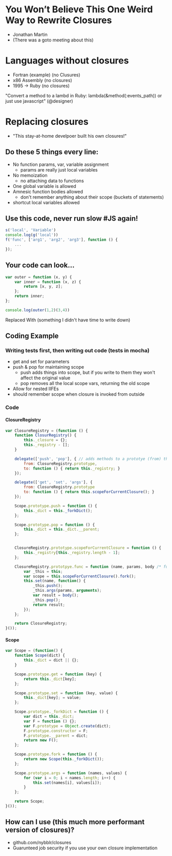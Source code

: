 # You Won’t Believe This One Weird Way to Rewrite Closures
* Jonathan Martin
* (There was a goto meeting about this)

# Languages without closures
* Fortran (example) (no Clusures)
* x86 Assembly (no closures)
* 1995 -> Ruby (no closures)

"Convert a method to a lambd in Ruby: lambda(&method(:events_path)) or just use javascript" (@designer)

# Replacing closures
* "This stay-at-home develpoer built his own closures!"

## Do these 5 things every line:
* No function params, var, variable assignment
  * params are really just local variables
* No memoization
  * no attaching data to functions
* One global variable is allowed
* Amnesic function bodies allowed
  * don't remember anything about their scope (buckets of statements)
* shortcut local variables allowed

## Use this code, never run slow #JS again!

```javascript
s('local', 'Variable')
console.log(g('local'))
f('func', ['arg1', 'arg2', 'arg3'], function () {
    ...
});
```

## Your code can look...
```javascript
var outer = function (x, y) {
    var inner = function (x, z) {
        return [x, y, z];
    };
    return inner;
};

console.log(outer(1,2)(3,4))
```

Replaced With (something I didn't have time to write down)

## Coding Example

### Writing tests first, then writing out code (tests in mocha)
* get and set for parameters
* push & pop for maintaining scope
  * push adds things into scope, but if you write to them they won't affect the original value
  * pop removes all the local scope vars, returning the old scope
* Allow for nested IIFEs
* should remember scope when closure is invoked from outside

### Code

#### ClosureRegistry
```javascript
var ClosureRegistry = (function () {
    function ClosurRegistry() {
        this._closure = {};
        this._registry - [];
    }

    delegate(['push', 'pop'], { // adds methods to a prototye (from) that just delegate to another place (closure)
        from: ClosureRegistry.prototype,
        to: function () { return this._registry; }
    });

    delegate(['get', 'set', 'args'], {
        from: ClosureRegistry.prototype
        to: function () { return this.scopeForCurrentClosure(); }
    });

    Scope.prototype.push = function () {
        this._dict = this._forkDict();
    };

    Scope.prototype.pop = function () {
        this._dict = this._dict.__parent;
    };


    ClosureRegistry.prototype.scopeForCurrentClosure = function () {
        this._registry[this._registry.length - 1];
    };

    ClosureRegistry.prototpye.func = function (name, params, body /* function body */) {
        var _this = this;
        var scope = this.scopeForCurrentClosure().fork();
        this.set(name, function() {
            _this.push();
            _this.args(params, arguments);
            var result = body();
            _this.pop();
            return result;
        });
    };

    return ClosureRegistry;
}());
```

#### Scope
```javascript
var Scope = (function() {
    function Scope(dict) {
        this._dict = dict || {};
    }

    Scope.prototype.get = function (key) {
        return this._dict[key];
    };

    Scope.prototype.set = function (key, value) {
        this._dict[key]; = value;
    };

    Scope.prototype._forkDict = function () {
        var dict = this._dict;
        var F = function () {};
        var F.prototype = Object.create(dict);
        F.prototype.constructor = F;
        F.prototype.__parent = dict;
        return new F();
    };

    Scope.prototype.fork = function () {
        return new Scope(this._forkDict());
    };

    Scope.prototype.args = function (names, values) {
        for (var i = 0; i < names.length; i++) {
            this.set(names[i], values[i]);
        }
    };

    return Scope;
}());
```

## How can I use (this much more performant version of closures)?
* github.com/nybblr/closures
* Guarunteed job security if you use your own closure implementation


